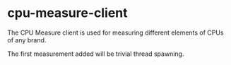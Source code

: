 # cpu-measure-client

The CPU Measure client is used for measuring different elements of CPUs of any brand.

The first measurement added will be trivial thread spawning.
